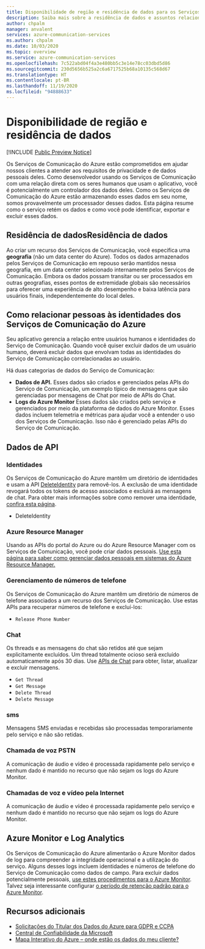```yaml
---
title: Disponibilidade de região e residência de dados para os Serviços de Comunicação do Azure
description: Saiba mais sobre a residência de dados e assuntos relacionados à residência de dados nos Serviços de Comunicação do Azure
author: chpalm
manager: anvalent
services: azure-communication-services
ms.author: chpalm
ms.date: 10/03/2020
ms.topic: overview
ms.service: azure-communication-services
ms.openlocfilehash: 7c522abd04f4a3e480bb5c3e14e78cc03dbd5d86
ms.sourcegitcommit: 230d5656b525a2c6a6717525b68a10135c568d67
ms.translationtype: HT
ms.contentlocale: pt-BR
ms.lasthandoff: 11/19/2020
ms.locfileid: "94888633"
---
```

# <a name="region-availability-and-data-residency"></a>Disponibilidade de região e residência de dados

[!INCLUDE [Public Preview Notice](../includes/public-preview-include.md)]

Os Serviços de Comunicação do Azure estão comprometidos em ajudar nossos clientes a atender aos requisitos de privacidade e de dados pessoais deles. Como desenvolvedor usando os Serviços de Comunicação com uma relação direta com os seres humanos que usam o aplicativo, você é potencialmente um controlador dos dados deles. Como os Serviços de Comunicação do Azure estão armazenando esses dados em seu nome, somos provavelmente um processador desses dados. Esta página resume como o serviço retém os dados e como você pode identificar, exportar e excluir esses dados.

## <a name="data-residency"></a>Residência de dadosResidência de dados

Ao criar um recurso dos Serviços de Comunicação, você especifica uma **geografia** (não um data center do Azure). Todos os dados armazenados pelos Serviços de Comunicação em repouso serão mantidos nessa geografia, em um data center selecionado internamente pelos Serviços de Comunicação. Embora os dados possam transitar ou ser processados em outras geografias, esses pontos de extremidade globais são necessários para oferecer uma experiência de alto desempenho e baixa latência para usuários finais, independentemente do local deles.

## <a name="relating-humans-to-azure-communication-services-identities"></a>Como relacionar pessoas às identidades dos Serviços de Comunicação do Azure

Seu aplicativo gerencia a relação entre usuários humanos e identidades do Serviço de Comunicação. Quando você quiser excluir dados de um usuário humano, deverá excluir dados que envolvam todas as identidades do Serviço de Comunicação correlacionadas ao usuário.

Há duas categorias de dados do Serviço de Comunicação:
- **Dados de API.** Esses dados são criados e gerenciados pelas APIs do Serviço de Comunicação, um exemplo típico de mensagens que são gerenciadas por mensagens de Chat por meio de APIs do Chat.
- **Logs do Azure Monitor** Esses dados são criados pelo serviço e gerenciados por meio da plataforma de dados do Azure Monitor. Esses dados incluem telemetria e métricas para ajudar você a entender o uso dos Serviços de Comunicação. Isso não é gerenciado pelas APIs do Serviço de Comunicação.

## <a name="api-data"></a>Dados de API

### <a name="identities"></a>Identidades

Os Serviços de Comunicação do Azure mantêm um diretório de identidades e usam a API [DeleteIdentity](/rest/api/communication/communicationidentity/delete) para removê-los. A exclusão de uma identidade revogará todos os tokens de acesso associados e excluirá as mensagens de chat. Para obter mais informações sobre como remover uma identidade, [confira esta página](../quickstarts/access-tokens.md).

- DeleteIdentity

### <a name="azure-resource-manager"></a>Azure Resource Manager

Usando as APIs do portal do Azure ou do Azure Resource Manager com os Serviços de Comunicação, você pode criar dados pessoais. [Use esta página para saber como gerenciar dados pessoais em sistemas do Azure Resource Manager.](../../azure-resource-manager/management/resource-manager-personal-data.md)

### <a name="telephone-number-management"></a>Gerenciamento de números de telefone

Os Serviços de Comunicação do Azure mantêm um diretório de números de telefone associados a um recurso dos Serviços de Comunicação. Use estas APIs para recuperar números de telefone e excluí-los:
- `Release Phone Number`

### <a name="chat"></a>Chat

Os threads e as mensagens do chat são retidos até que sejam explicitamente excluídos. Um thread totalmente ocioso será excluído automaticamente após 30 dias. Use [APIs de Chat](/rest/api/communication/chat/deletechatmessage/deletechatmessage) para obter, listar, atualizar e excluir mensagens.

- `Get Thread`
- `Get Message`
- `Delete Thread`
- `Delete Message`

### <a name="sms"></a>sms

Mensagens SMS enviadas e recebidas são processadas temporariamente pelo serviço e não são retidas. 

### <a name="pstn-voice-calling"></a>Chamada de voz PSTN

A comunicação de áudio e vídeo é processada rapidamente pelo serviço e nenhum dado é mantido no recurso que não sejam os logs do Azure Monitor.

### <a name="internet-voice-and-video-calling"></a>Chamadas de voz e vídeo pela Internet

A comunicação de áudio e vídeo é processada rapidamente pelo serviço e nenhum dado é mantido no recurso que não sejam os logs do Azure Monitor.

## <a name="azure-monitor-and-log-analytics"></a>Azure Monitor e Log Analytics

Os Serviços de Comunicação do Azure alimentarão o Azure Monitor dados de log para compreender a integridade operacional e a utilização do serviço. Alguns desses logs incluem identidades e números de telefone do Serviço de Comunicação como dados de campo. Para excluir dados potencialmente pessoais, [use estes procedimentos para o Azure Monitor](../../azure-monitor/platform/personal-data-mgmt.md). Talvez seja interessante configurar [o período de retenção padrão para o Azure Monitor](../../azure-monitor/platform/manage-cost-storage.md).

## <a name="additional-resources"></a>Recursos adicionais

- [Solicitações do Titular dos Dados do Azure para GDPR e CCPA](/microsoft-365/compliance/gdpr-dsr-azure?preserve-view=true&view=o365-worldwide)
- [Central de Confiabilidade da Microsoft](https://www.microsoft.com/trust-center/privacy/data-location)
- [Mapa Interativo do Azure – onde estão os dados do meu cliente?](https://azuredatacentermap.azurewebsites.net/)